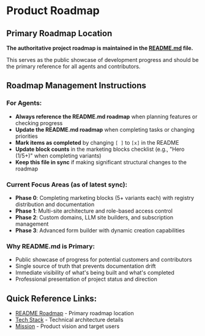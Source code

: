 # Product Roadmap

## Primary Roadmap Location

**The authoritative project roadmap is maintained in the [README.md](../../README.md#roadmap) file.**

This serves as the public showcase of development progress and should be the primary reference for all agents and contributors.

## Roadmap Management Instructions

### For Agents:

- **Always reference the README.md roadmap** when planning features or checking progress
- **Update the README.md roadmap** when completing tasks or changing priorities
- **Mark items as completed** by changing `[ ]` to `[x]` in the README
- **Update block counts** in the marketing blocks checklist (e.g., "Hero (1/5+)" when completing variants)
- **Keep this file in sync** if making significant structural changes to the roadmap

### Current Focus Areas (as of latest sync):

- **Phase 0**: Completing marketing blocks (5+ variants each) with registry distribution and documentation
- **Phase 1**: Multi-site architecture and role-based access control
- **Phase 2**: Custom domains, LLM site builders, and subscription management
- **Phase 3**: Advanced form builder with dynamic creation capabilities

### Why README.md is Primary:

- Public showcase of progress for potential customers and contributors
- Single source of truth that prevents documentation drift
- Immediate visibility of what's being built and what's completed
- Professional presentation of project status and direction

## Quick Reference Links:

- [README Roadmap](../../README.md#roadmap) - Primary roadmap location
- [Tech Stack](./tech-stack.md) - Technical architecture details
- [Mission](./mission.md) - Product vision and target users

